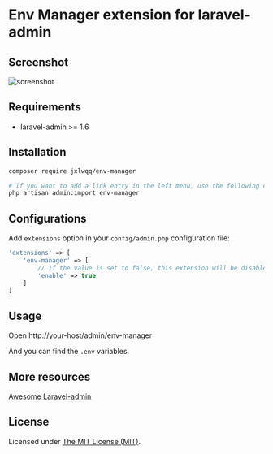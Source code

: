 # Env Manager extension for laravel-admin


## Screenshot

![screenshot](https://user-images.githubusercontent.com/2421068/47560963-7ea0a800-d94c-11e8-95d9-57c6fee1d9bb.png)

## Requirements

* laravel-admin >= 1.6

## Installation

```bash
composer require jxlwqq/env-manager

# If you want to add a link entry in the left menu, use the following command to import
php artisan admin:import env-manager
```

## Configurations

Add `extensions` option in your `config/admin.php` configuration file:

```php
'extensions' => [
    'env-manager' => [
        // If the value is set to false, this extension will be disabled
        'enable' => true
    ]
]
```

## Usage

Open http://your-host/admin/env-manager

And you can find the `.env` variables.


## More resources

[Awesome Laravel-admin](https://github.com/jxlwqq/awesome-laravel-admin)


## License

Licensed under [The MIT License (MIT)](LICENSE).

